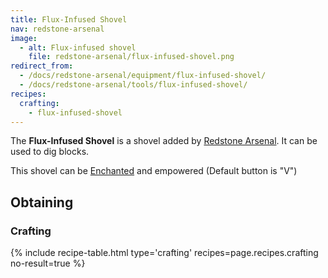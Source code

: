 ```yaml
---
title: Flux-Infused Shovel
nav: redstone-arsenal
image:
  - alt: Flux-infused shovel
    file: redstone-arsenal/flux-infused-shovel.png
redirect_from:
  - /docs/redstone-arsenal/equipment/flux-infused-shovel/
  - /docs/redstone-arsenal/tools/flux-infused-shovel/
recipes:
  crafting:
    - flux-infused-shovel
---
```


The **Flux-Infused Shovel** is a shovel added by [Redstone
Arsenal](/docs/redstone-arsenal/). It can be used to dig blocks.

This shovel can be [Enchanted](https://minecraft.gamepedia.com/Enchanting) and
empowered (Default button is "V")


Obtaining
---------

### Crafting
{% include recipe-table.html type='crafting' recipes=page.recipes.crafting no-result=true %}
